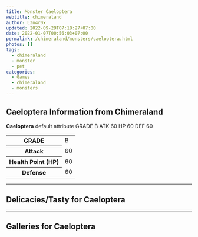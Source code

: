 ```yaml
---
title: Monster Caeloptera
webtitle: chimeraland
author: L3n4r0x
updated: 2022-09-29T07:18:27+07:00
date: 2022-01-07T00:56:03+07:00
permalink: /chimeraland/monsters/caeloptera.html
photos: []
tags:
  - chimeraland
  - monster
  - pet
categories:
  - Games
  - chimeraland
  - monsters
---
```


<section id="bootstrap-wrapper"><link rel="stylesheet" href="https://rawcdn.githack.com/dimaslanjaka/Web-Manajemen/870a349/css/bootstrap-5-3-0-alpha3-wrapper.css"/><h2 id="attribute">Caeloptera Information from Chimeraland</h2><p><b>Caeloptera</b> default attribute GRADE B ATK 60 HP 60 DEF 60<table><tr><th>GRADE</th><td>B</td></tr><tr><th>Attack</th><td>60</td></tr><tr><th>Health Point (HP)</th><td>60</td></tr><tr><th>Defense</th><td>60</td></tr></table></p><hr/><h2 id="delicacies">Delicacies/Tasty for Caeloptera</h2><div class="bg-dark text-light"></div><hr/><div id="gallery"><h2>Galleries for Caeloptera</h2><div class="row"></div></div></section>